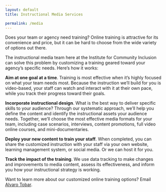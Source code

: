 ```yaml
---
layout: default
title: Instructional Media Services

permalink: /media
---
```

Does your team or agency need training? Online training is attractive for its convenience and price, but it can be hard to choose from the wide variety of options out there.
 
The instructional media team here at the Institute for Community Inclusion can solve this problem by customizing a training geared toward your agency’s specific needs. Here’s how it works:
 
**Aim at one goal at a time**. Training is most effective when it’s highly focused on what your team needs most. Because the instruction we’ll build for you is video-based, your staff can watch and interact with it at their own pace, while you track their progress toward their goals.
 
**Incorporate instructional design**. What is the best way to deliver specific skills to your audience? Through our systematic approach, we’ll help you define the content and identify the instructional assets your audience needs. Together, we’ll choose the most effective media formats for your team, including case scenarios, interviews, content promotions, full video online courses, and mini-documentaries.
 
**Deploy your new content to train your staff**. When completed, you can share the customized instruction with your staff via your own website, learning management system, or social media. Or we can host it for you.
 
**Track the impact of the training**. We use data tracking to make changes and improvements to media content, assess its effectiveness, and inform you how your instructional strategy is working.
 
Want to learn more about our customized online training options? Email <a href="alvaro.tobar@umb.edu">Alvaro Tobar</a>. 

